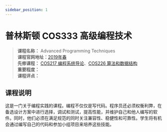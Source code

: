 ```yaml
---
sidebar_position: 1
---
```


# 普林斯顿 COS333 高级编程技术



>**课程名称：** Advanced Programming Techniques        
**课程官网地址：**[2019年春](https://www.cs.princeton.edu/courses/archive/spring19/cos333/)     
**先修课程：** [COS217 编程系统导论](https://hackway.org/docs/cs/sophomore/programming/cos217)、[COS226 算法和数据结构](https://hackway.org/docs/cs/freshman/datastructure/cos226)        
**重要程度：**     
**课程评点：**  

## 课程说明
这是一门关于编程实践的课程。编程不仅仅是写代码。程序员还必须权衡利弊，在备选设计方案中进行选择，调试和测试，提高性能，并维护自己和他人编写的软件。同时，他们必须在满足规范的同时关注兼容性、稳健性和可靠性。学生将有机会通过编写自己的代码和参加小组项目来培养这些技能。


<Comment></Comment>


